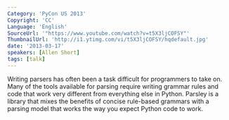 ```yaml
---
Category: 'PyCon US 2013'
Copyright: 'CC'
Language: 'English'
SourceUrl: '"https://www.youtube.com/watch?v=t5X3ljCOFSY"'
ThumbnailUrl: 'http://i1.ytimg.com/vi/t5X3ljCOFSY/hqdefault.jpg'
date: '2013-03-17'
speakers: [Allen Short]
tags: [talk]
---
```

Writing parsers has often been a task difficult for programmers to take on. Many of the tools available for parsing require writing grammar rules and code that work very different from everything else in Python. Parsley is a library that mixes the benefits of concise rule-based grammars with a parsing model that works the way you expect Python code to work.
